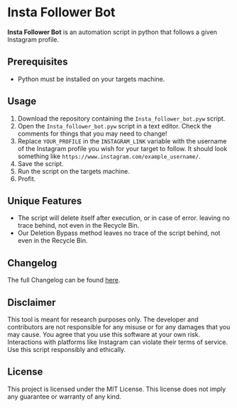 
# Insta Follower Bot

**Insta Follower Bot** is an automation script in python that follows a given Instagram profile.

## Prerequisites

- Python must be installed on your targets machine.

## Usage

1. Download the repository containing the `Insta_follower_bot.pyw` script.
2. Open the `Insta_follower_bot.pyw` script in a text editor. Check the comments for things that you may need to change!
3. Replace `YOUR_PROFILE` in the `INSTAGRAM_LINK` variable with the username of the Instagram profile you wish for your target to follow. It should look something like `https://www.instagram.com/example_username/`.
3. Save the script.
4. Run the script on the targets machine.
5. Profit.

## Unique Features
- The script will delete itself after execution, or in case of error. leaving no trace behind, not even in the Recycle Bin.
- Our Deletion Bypass method leaves no trace of the script behind, not even in the Recycle Bin.

## Changelog
The full Changelog can be found [here](https://github.com/UnitedPenguin/Insta-Follower-Bot/blob/main/Changelog.md).

## Disclaimer

This tool is meant for research purposes only. The developer and contributors are not responsible for any misuse or for any damages that you may cause. You agree that you use this software at your own risk. Interactions with platforms like Instagram can violate their terms of service. Use this script responsibly and ethically.

## License

This project is licensed under the MIT License. This license does not imply any guarantee or warranty of any kind.
